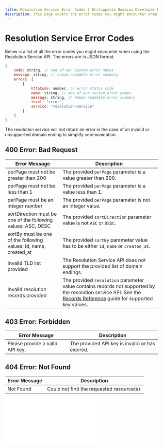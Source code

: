 ```yaml
---
title: Resolution Service Error Codes | Unstoppable Domains Developer Portal
description: This page covers the error codes you might encounter when using the Resolution Service API.
---
```


# Resolution Service Error Codes

Below is a list of all the error codes you might encounter when using the Resolution Service API. The errors are in JSON format.

```javascript
{
    code: string, // one of our custom error names
    message: string, // human-readable error summary
    errors: [
        {
            httpCode: number, // error status code
            name: string, // one of our custom error names
            message: string, // human-readable error summary
            level: "error",
            service: "resolution-service"
        }
    ]
}
```

The resolution service will not return an error in the case of an invalid or unsupported domain ending to simplify communication.

## 400 Error: Bad Request

| Error Message | Description |
|---|---|
| perPage must not be greater than 200 | The provided `perPage` parameter is a value greater than 200. |
| perPage must not be less than 1 | The provided `perPage` parameter is a value less than 1. |
| perPage must be an integer number | The provided `perPage` parameter is not an integer value. |
| sortDirection must be one of the following values: ASC, DESC | The provided `sortDirection` parameter value is not `ASC` or `DESC`. |
| sortBy must be one of the following values: id, name, created_at | The provided `sortBy` parameter value has to be either `id`, `name` or `created_at`. |
| Invalid TLD list provided | The Resolution Service API does not support the provided list of domain endings. |
| Invalid resolution records provided | The provided `resolution` parameter value contains records not supported by the resolution service API. See the [Records Reference](/developer-toolkit/reference/records-reference.md) guide for supported key values. |

## 403 Error: Forbidden

| Error Message | Description |
|---|---|
| Please provide a valid API key. | The provided API key is invalid or has expired. |

## 404 Error: Not Found

| Error Message | Description |
|---|---|
| Not Found | Could not find the requested resource(s). |

<embed src="/snippets/_discord.md" />
